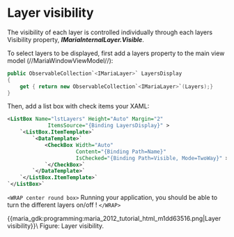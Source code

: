 #  Layer visibility

The visibility of each layer is controlled individually through each layers Visibility property, ***IMariaInternalLayer.Visible***.

To select layers to be displayed, first add a layers property to the main view model (//MariaWindowViewModel//):

```csharp
public ObservableCollection`<IMariaLayer>` LayersDisplay
{
    get { return new ObservableCollection`<IMariaLayer>`(Layers);}
}
```

Then, add a list box with check items your XAML:

```xml
<ListBox Name="lstLayers" Height="Auto" Margin="2" 
             ItemsSource="{Binding LayersDisplay}" >
    `<ListBox.ItemTemplate>`
        `<DataTemplate>`
            <CheckBox Width="Auto" 
                      Content="{Binding Path=Name}" 
                      IsChecked="{Binding Path=Visible, Mode=TwoWay}" >
            `</CheckBox>`
        `</DataTemplate>`
    `</ListBox.ItemTemplate>`
`</ListBox>`
```

`<WRAP center round box>`
Running your application, you should be able to turn the different layers on/off !
`</WRAP>`

{{maria_gdk:programming:maria_2012_tutorial_html_m1dd63516.png|Layer visibility}}\\ Figure: Layer visibility.


